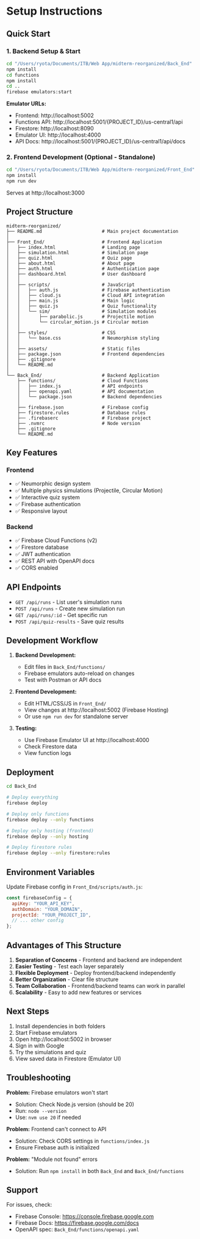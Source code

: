 # Setup Instructions

## Quick Start

### 1. Backend Setup & Start

```bash
cd "/Users/ryota/Documents/ITB/Web App/midterm-reorganized/Back_End"
npm install
cd functions
npm install
cd ..
firebase emulators:start
```

**Emulator URLs:**
- Frontend: http://localhost:5002
- Functions API: http://localhost:5001/{PROJECT_ID}/us-central1/api
- Firestore: http://localhost:8090
- Emulator UI: http://localhost:4000
- API Docs: http://localhost:5001/{PROJECT_ID}/us-central1/api/docs

### 2. Frontend Development (Optional - Standalone)

```bash
cd "/Users/ryota/Documents/ITB/Web App/midterm-reorganized/Front_End"
npm install
npm run dev
```

Serves at http://localhost:3000

## Project Structure

```
midterm-reorganized/
├── README.md                      # Main project documentation
│
├── Front_End/                     # Frontend Application
│   ├── index.html                 # Landing page
│   ├── simulation.html            # Simulation page
│   ├── quiz.html                  # Quiz page
│   ├── about.html                 # About page
│   ├── auth.html                  # Authentication page
│   ├── dashboard.html             # User dashboard
│   │
│   ├── scripts/                   # JavaScript
│   │   ├── auth.js                # Firebase authentication
│   │   ├── cloud.js               # Cloud API integration
│   │   ├── main.js                # Main logic
│   │   ├── quiz.js                # Quiz functionality
│   │   └── sim/                   # Simulation modules
│   │       ├── parabolic.js       # Projectile motion
│   │       └── circular_motion.js # Circular motion
│   │
│   ├── styles/                    # CSS
│   │   └── base.css               # Neumorphism styling
│   │
│   ├── assets/                    # Static files
│   ├── package.json               # Frontend dependencies
│   ├── .gitignore
│   └── README.md
│
└── Back_End/                      # Backend Application
    ├── functions/                 # Cloud Functions
    │   ├── index.js               # API endpoints
    │   ├── openapi.yaml           # API documentation
    │   └── package.json           # Backend dependencies
    │
    ├── firebase.json              # Firebase config
    ├── firestore.rules            # Database rules
    ├── .firebaserc                # Firebase project
    ├── .nvmrc                     # Node version
    ├── .gitignore
    └── README.md

```

## Key Features

### Frontend
- ✅ Neumorphic design system
- ✅ Multiple physics simulations (Projectile, Circular Motion)
- ✅ Interactive quiz system
- ✅ Firebase authentication
- ✅ Responsive layout

### Backend
- ✅ Firebase Cloud Functions (v2)
- ✅ Firestore database
- ✅ JWT authentication
- ✅ REST API with OpenAPI docs
- ✅ CORS enabled

## API Endpoints

- `GET /api/runs` - List user's simulation runs
- `POST /api/runs` - Create new simulation run
- `GET /api/runs/:id` - Get specific run
- `POST /api/quiz-results` - Save quiz results

## Development Workflow

1. **Backend Development:**
   - Edit files in `Back_End/functions/`
   - Firebase emulators auto-reload on changes
   - Test with Postman or API docs

2. **Frontend Development:**
   - Edit HTML/CSS/JS in `Front_End/`
   - View changes at http://localhost:5002 (Firebase Hosting)
   - Or use `npm run dev` for standalone server

3. **Testing:**
   - Use Firebase Emulator UI at http://localhost:4000
   - Check Firestore data
   - View function logs

## Deployment

```bash
cd Back_End

# Deploy everything
firebase deploy

# Deploy only functions
firebase deploy --only functions

# Deploy only hosting (frontend)
firebase deploy --only hosting

# Deploy firestore rules
firebase deploy --only firestore:rules
```

## Environment Variables

Update Firebase config in `Front_End/scripts/auth.js`:

```javascript
const firebaseConfig = {
  apiKey: "YOUR_API_KEY",
  authDomain: "YOUR_DOMAIN",
  projectId: "YOUR_PROJECT_ID",
  // ... other config
};
```

## Advantages of This Structure

1. **Separation of Concerns** - Frontend and backend are independent
2. **Easier Testing** - Test each layer separately
3. **Flexible Deployment** - Deploy frontend/backend independently
4. **Better Organization** - Clear file structure
5. **Team Collaboration** - Frontend/backend teams can work in parallel
6. **Scalability** - Easy to add new features or services

## Next Steps

1. Install dependencies in both folders
2. Start Firebase emulators
3. Open http://localhost:5002 in browser
4. Sign in with Google
5. Try the simulations and quiz
6. View saved data in Firestore (Emulator UI)

## Troubleshooting

**Problem:** Firebase emulators won't start
- Solution: Check Node.js version (should be 20)
- Run: `node --version`
- Use: `nvm use 20` if needed

**Problem:** Frontend can't connect to API
- Solution: Check CORS settings in `functions/index.js`
- Ensure Firebase auth is initialized

**Problem:** "Module not found" errors
- Solution: Run `npm install` in both `Back_End` and `Back_End/functions`

## Support

For issues, check:
- Firebase Console: https://console.firebase.google.com
- Firebase Docs: https://firebase.google.com/docs
- OpenAPI spec: `Back_End/functions/openapi.yaml`
